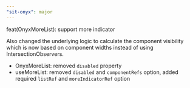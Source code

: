 ```yaml
---
"sit-onyx": major
---
```


feat(OnyxMoreList): support more indicator

Also changed the underlying logic to calculate the component visibility which is now based on component widths instead of using IntersectionObservers.

- OnyxMoreList: removed `disabled` property
- useMoreList: removed `disabled` and `componentRefs` option, added required `listRef` and `moreIndicatorRef` option
